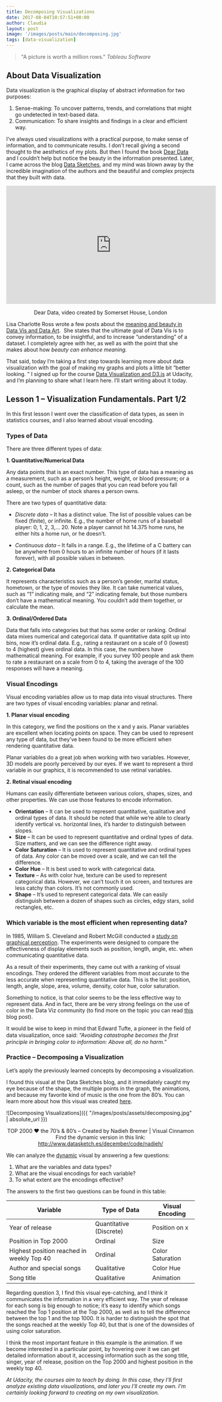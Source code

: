 ```yaml
---
title: Decomposing Visualizations
date: 2017-08-04T10:57:51+00:00
author: Claudia
layout: post
image: '/images/posts/main/decomposing.jpg'
tags: [data-visualization]
---
```


> "A picture is worth a million rows."
> *Tableau Software*

## About Data Visualization

Data visualization is the graphical display of abstract information for two purposes:

1. Sense-making: To uncover patterns, trends, and correlations that might go undetected in text-based data.
2. Communication: To share insights and findings in a clear and efficient way.


I&#8217;ve always used visualizations with a practical purpose, to make sense of information, and to communicate results.  I don&#8217;t recall giving a second thought to the aesthetics of my plots.  But then I found the book <a href="https://www.amazon.com/Dear-Data-Giorgia-Lupi/dp/1616895322" target="_blank" rel="noopener">Dear Data</a> and I couldn&#8217;t help but notice the beauty in the information presented. Later, I came across the blog <a href="http://www.datasketch.es/" target="_blank" rel="noopener">Data Sketches</a>, and my mind was blown away by the incredible imagination of the authors and the beautiful and complex projects that they built with data.


<iframe width="560" height="315" src="https://www.youtube.com/embed/iqaVe1MCTlA?rel=0" frameborder="0" allow="autoplay; encrypted-media" allowfullscreen></iframe>
<p style="text-align: center;">
  Dear Data, video created by Somerset House, London
</p>

Lisa Charlotte Ross wrote a few posts about the <a href="https://lisacharlotterost.github.io/2015/12/19/Meaning-and-Beauty-in-Data-Vis/" target="_blank" rel="noopener">meaning and beauty in Data Vis and Data Art</a>.  She states that the ultimate goal of Data Vis is to convey information, to be insightful, and to increase &#8220;understanding&#8221; of a dataset.  I completely agree with her, as well as with the point that she makes about how *beauty can enhance meaning.*

That said, today I&#8217;m taking a first step towards learning more about data visualization with the goal of making my graphs and plots a little bit &#8220;better looking.  &#8221; I signed up for the course <a href="https://www.udacity.com/course/data-visualization-and-d3js--ud507" target="_blank" rel="noopener">Data Visualization and D3.js</a> at Udacity, and I&#8217;m planning to share what I learn here.  I&#8217;ll start writing about it today.

## Lesson 1 &#8211; Visualization Fundamentals. Part 1/2

In this first lesson I went over the classification of data types, as seen in statistics courses, and I also learned about visual encoding.

### Types of Data

There are three different types of data:

**1. Quantitative/Numerical Data**

Any data points that is an exact number.  This type of data has a meaning as a measurement, such as a person&#8217;s height, weight, or blood pressure; or a count, such as the number of pages that you can read before you fall asleep, or the number of stock shares a person owns.

There are two types of quantitative data:

* *Discrete data* &#8211; It has a distinct value.  The list of possible values can be fixed (finite), or infinite.  E.g., the number of home runs of a baseball player: 0, 1, 2, 3,&#8230; 20.  Note a player cannot hit 14.375 home runs, he either hits a home run, or he doesn&#8217;t.
  
* *Continuous data* &#8211; It falls in a range.  E.g., the lifetime of a C battery can be anywhere from 0 hours to an infinite number of hours (if it lasts forever), with all possible values in between.

**2. Categorical Data**

It represents characteristics such as a person&#8217;s gender, marital status, hometown, or the type of movies they like.  It can take numerical values, such as &#8220;1&#8221; indicating male, and &#8220;2&#8221; indicating female, but those numbers don’t have a mathematical meaning.  You couldn&#8217;t add them together, or calculate the mean.

**3. Ordinal/Ordered Data**

Data that falls into categories but that has some order or ranking.  Ordinal data mixes numerical and categorical data.  If quantitative data split up into bins, now it’s ordinal data.  E.g., rating a restaurant on a scale of 0 (lowest) to 4 (highest) gives ordinal data.  In this case, the numbers have mathematical meaning.  For example, if you survey 100 people and ask them to rate a restaurant on a scale from 0 to 4, taking the average of the 100 responses will have a meaning.

### Visual Encodings

Visual encoding variables allow us to map data into visual structures.  There are two types of visual encoding variables: planar and retinal.

**1. Planar visual encoding**

In this category, we find the positions on the x and y axis.  Planar variables are excellent when locating points on space.  They can be used to represent any type of data, but they&#8217;ve been found to be more efficient when rendering quantitative data.

Planar variables do a great job when working with two variables.  However, 3D models are poorly perceived by our eyes.  If we want to represent a third variable in our graphics, it is recommended to use retinal variables.

**2. Retinal visual encoding**

Humans can easily differentiate between various colors, shapes, sizes, and other properties.  We can use those features to encode information.

  * **Orientation** &#8211; It can be used to represent quantitative, qualitative and ordinal types of data.  It should be noted that while we&#8217;re able to clearly identify vertical vs. horizontal lines, it&#8217;s harder to distinguish between slopes.
  * **Size** &#8211; It can be used to represent quantitative and ordinal types of data.  Size matters, and we can see the difference right away.
  * **Color Saturation** &#8211; It is used to represent quantitative and ordinal types of data.  Any color can be moved over a scale, and we can tell the difference.
  * **Color Hue** &#8211; It is best used to work with categorical data.
  * **Texture** &#8211; As with color hue, texture can be used to represent categorical data.  However, we can&#8217;t touch it on screen, and textures are less catchy than colors.  It&#8217;s not commonly used.
  * **Shape** &#8211; It&#8217;s used to represent categorical data. We can easily distinguish between a dozen of shapes such as circles, edgy stars, solid rectangles, etc.

### Which variable is the most efficient when representing data?

In 1985, William S. Cleveland and Robert McGill conducted a <a href="https://web.cs.dal.ca/~sbrooks/csci4166-6406/seminars/readings/Cleveland_GraphicalPerception_Science85.pdf" target="_blank" rel="noopener">study on graphical perception</a>.  The experiments were designed to compare the effectiveness of display elements such as position, length, angle, etc. when communicating quantitative data.

As a result of their experiments, they came out with a ranking of visual encodings.  They ordered the different variables from most accurate to the less accurate when representing quantitative data.  This is the list: position, length, angle, slope, area, volume, density, color hue, color saturation.

Something to notice, is that color seems to be the less effective way to represent data.  And in fact, there are be very strong feelings on the use of color in the Data Viz community (to find more on the topic you can read [this](https://lisacharlotterost.github.io/2016/04/22/Colors-for-DataVis/) blog post).

It would be wise to keep in mind that Edward Tufte, a pioneer in the field of data visualization, once said: _“Avoiding catastrophe becomes the ﬁrst principle in bringing color to information: Above all, do no harm.”_

### Practice &#8211; Decomposing a Visualization

Let&#8217;s apply the previously learned concepts by decomposing a visualization.

I found this visual at the Data Sketches blog, and it immediately caught my eye because of the shape, the multiple points in the graph, the animations, and because my favorite kind of music is the one from the 80&#8217;s.  You can learn more about how this visual was created <a href="http://www.datasketch.es/december/" target="_blank" rel="noopener">here</a>.

![Decomposing Visualizations]({{ "/images/posts/assets/decomposing.jpg" | absolute_url }})
<p style="text-align: center;">
TOP 2000 ❤ the 70&#8217;s & 80&#8217;s &#8211; Created by Nadieh Bremer | Visual Cinnamon<br />Find the dynamic version in this link: <a href="http://www.datasketch.es/december/code/nadieh/">http://www.datasketch.es/december/code/nadieh/</a>
</p>

We can analyze the <a href="http://www.datasketch.es/december/code/nadieh/" target="_blank" rel="noopener">dynamic</a> visual by answering a few questions:

  1. What are the variables and data types?
  2. What are the visual encodings for each variable?
  3. To what extent are the encodings effective?

The answers to the first two questions can be found in this table:

| Variable                                  | Type of Data            | Visual Encoding  |
|-------------------------------------------|-------------------------|------------------|
| Year of release                           | Quantitative (Discrete) | Position on x    |
| Position in Top 2000                      | Ordinal                 | Size             |
| Highest position reached in weekly Top 40 | Ordinal                 | Color Saturation |
| Author and special songs                  | Qualitative             | Color Hue        |
| Song title                                | Qualitative             | Animation        |

Regarding question 3, I find this visual eye-catching, and I think it communicates the information in a very efficient way.  The year of release for each song is big enough to notice; it&#8217;s easy to identify which songs reached the Top 1 position at the Top 2000, as well as to tell the difference between the top 1 and the top 1000.  It is harder to distinguish the spot that the songs reached at the weekly Top 40, but that is one of the downsides of using color saturation.

I think the most important feature in this example is the animation.  If we become interested in a particular point, by hovering over it we can get detailed information about it, accessing information such as the song title, singer, year of release, position on the Top 2000 and highest position in the weekly top 40.

*At Udacity, the courses aim to teach by doing.  In this case, they I&#8217;ll first analyze existing data visualizations, and later you I&#8217;ll create my own.  I’m certainly looking forward to creating on my own visualization.*
